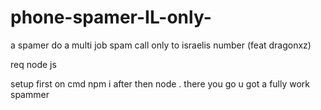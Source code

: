 # phone-spamer-IL-only-
a spamer do a multi job spam call only to israelis number (feat dragonxz)

req
node js

setup
first on cmd
npm i 
after then node .
there you go u got a fully work spammer
